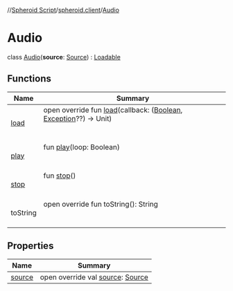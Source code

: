 //[Spheroid Script](../../index.md)/[spheroid.client](../index.md)/[Audio](index.md)



# Audio  
 class [Audio](index.md)(**source**: [Source](../../spheroid/-source/index.md)) : [Loadable](../../spheroid/-loadable/index.md)   


## Functions  
  
|  Name|  Summary| 
|---|---|
| [load](../../spheroid/-loadable/load.md)| open override fun [load](../../spheroid/-loadable/load.md)(callback: ([Boolean](../../spheroid/-boolean/index.md), [Exception](../../spheroid/-exception/index.md)??) -> Unit)  <br><br><br>
| [play](play.md)| fun [play](play.md)(loop: Boolean)  <br><br><br>
| [stop](stop.md)| fun [stop](stop.md)()  <br><br><br>
| toString| open override fun toString(): String  <br><br><br>


## Properties  
  
|  Name|  Summary| 
|---|---|
| [source](index.md#spheroid.client/Audio/source/#/PointingToDeclaration/)|  open override val [source](index.md#spheroid.client/Audio/source/#/PointingToDeclaration/): [Source](../../spheroid/-source/index.md)   <br>

